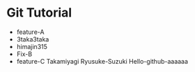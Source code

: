 # Git Tutorial

- feature-A
- 3taka3taka
- himajin315
- Fix-B
- feature-C
Takamiyagi
Ryusuke-Suzuki
Hello-github-aaaaaa
